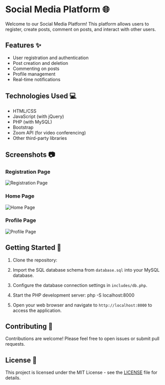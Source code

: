 # Social Media Platform 🌐

Welcome to our Social Media Platform! This platform allows users to register, create posts, comment on posts, and interact with other users.

## Features ✨

- User registration and authentication
- Post creation and deletion
- Commenting on posts
- Profile management
- Real-time notifications

## Technologies Used 💻

- HTML/CSS
- JavaScript (with jQuery)
- PHP (with MySQL)
- Bootstrap
- Zoom API (for video conferencing)
- Other third-party libraries

## Screenshots 📷

### Registration Page
![Registration Page](screenshots/registration.png)

### Home Page
![Home Page](screenshots/home.png)

### Profile Page
![Profile Page](screenshots/profile.png)

## Getting Started 🚀

1. Clone the repository:

2. Import the SQL database schema from `database.sql` into your MySQL database.

3. Configure the database connection settings in `includes/db.php`.

4. Start the PHP development server:
   php -S localhost:8000

6. Open your web browser and navigate to `http://localhost:8000` to access the application.

## Contributing 🤝

Contributions are welcome! Please feel free to open issues or submit pull requests.

## License 📄

This project is licensed under the MIT License - see the [LICENSE](LICENSE) file for details.
